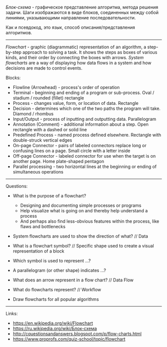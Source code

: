 *Блок-схема* - графическое представление алгоритма, метода решения задачи. Шаги изображаются в виде блоков, соединенных между собой линиями, указывающими направление последовательности.

Как и псевдокод, это язык, способ описания/представления алгоритмов.

---

*Flowchart* - graphic (diagrammatic) representation of an algorithm, a step-by-step approach to solving a task. It shows the steps as boxes of various kinds, and their order by connecting the boxes with arrows.
*System flowcharts* are a way of displaying how data flows in a system and how decisions are made to control events.

Blocks:
- Flowline (Arrowhead) - process's order of operation
- Terminal - beginning and ending of a program or sub-process. Oval / stadium / rounded (fillet) rectangle
- Process - changes value, form, or location of data. Rectangle
- Decision - determines which one of the two paths the program will take. Diamond / rhombus
- Input/Output - process of inputting and outputting data. Parallelogram
- Annotation (Comment) - additional information about a step. Open rectangle with a dashed or solid line
- Predefined Process - named process defined elsewhere. Rectangle with double-struck vertical edges
- On-page Connector - pairs of labeled connectors replace long or confusing lines on a page. Small circle with a letter inside
- Off-page Connector - labeled connector for use when the target is on another page. Home plate-shaped pentagon
- Parallel processing - two horizontal lines at the beginning or ending of simultaneous operations

---

Questions:

- What is the purpose of a flowchart?
  * Designing and documenting simple processes or programs
  * Help visualize what is going on and thereby help understand a process
  * And perhaps also find less-obvious features within the process, like flaws and bottlenecks
- System flowcharts are used to show the direction of what? // Data
- What is a flowchart symbol? // Specific shape used to create a visual representation of a block
- Which symbol is used to represent ...?
- A parallelogram (or other shape) indicates ...?
- What does an arrow represent in a flow chart? // Data Flow
- What do flowcharts represent? // Workflow 

- Draw flowcharts for all popular algorithms

---

Links:
- <https://en.wikipedia.org/wiki/Flowchart>
- <https://ru.wikipedia.org/wiki/Блок-схема>
- <http://cquestionsandanswers.blogspot.com/p/flow-charts.html>
- <https://www.proprofs.com/quiz-school/topic/flowchart>
